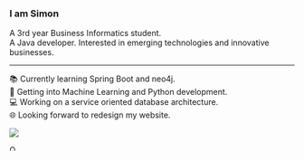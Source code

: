 ### I am Simon  

A 3rd year Business Informatics student.  
A Java developer.
Interested in emerging technologies and innovative businesses.  

------------------------------------------

📚 Currently learning Spring Boot and neo4j.  
🔬 Getting into Machine Learning and Python development.  
💻 Working on a service oriented database architecture.  
🌐 Looking forward to redesign my website.

![](https://octodex.github.com/images/orderedlistocat.png)

<img src="https://octodex.github.com/images/orderedlistocat.png"
     alt="Octocat"
     style="float: left; margin-right: 10px; height: 10px;" />

<!--
**Codingsimon/Codingsimon** is a ✨ _special_ ✨ repository because its `README.md` (this file) appears on your GitHub profile.

Here are some ideas to get you started:

- 🔭 I’m currently working on ...
- 🌱 I’m currently learning ...
- 👯 I’m looking to collaborate on ...
- 🤔 I’m looking for help with ...
- 💬 Ask me about ...
- 📫 How to reach me: ...
- 😄 Pronouns: ...
- ⚡ Fun fact: ...
-->
